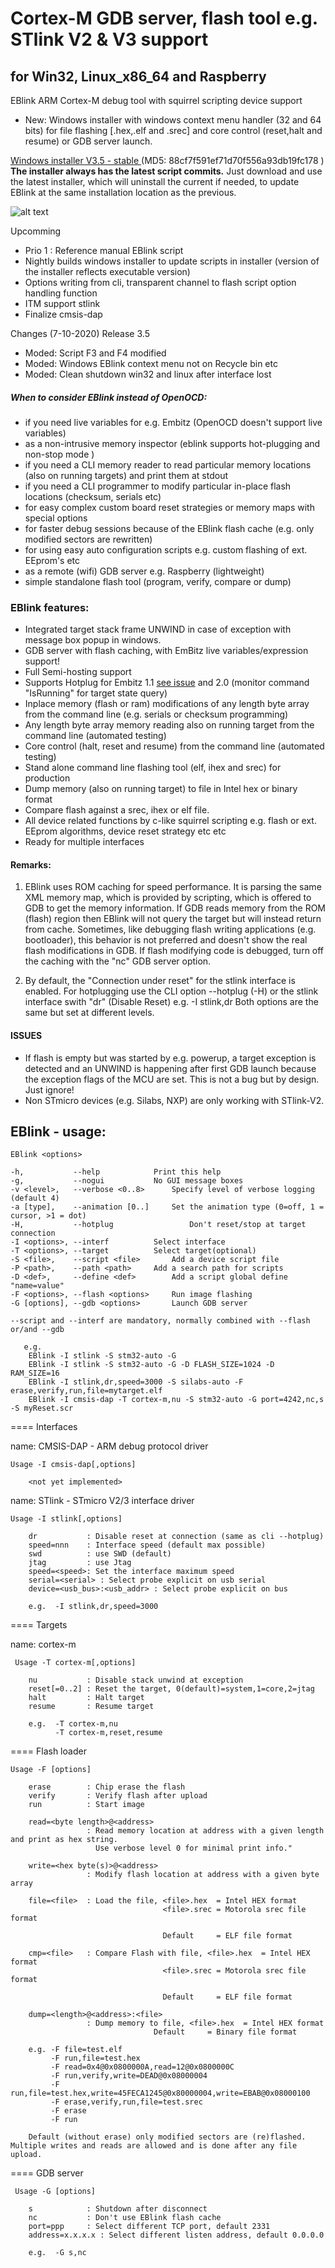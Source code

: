 # Cortex-M GDB server, flash tool e.g. STlink V2 & V3 support
## for Win32, Linux_x86_64 and Raspberry

EBlink ARM Cortex-M debug tool with squirrel scripting device support

 - New: Windows installer with windows context menu handler (32 and 64 bits) for file flashing [.hex,.elf and .srec] and core control (reset,halt and resume) or GDB server launch. 
 
 [ Windows installer V3.5 - stable ](https://www.embitz.org/EBlinkInstaller.zip)  (MD5: 88cf7f591ef71d70f556a93db19fc178 ) **The installer always has the latest script commits.** Just download and use the latest installer, which will uninstall the current if needed, to update EBlink at the same installation location as the previous.
 
 
![alt text](https://www.embitz.org/context2.png)  


Upcomming 
 - Prio 1 : Reference manual EBlink script
 - Nightly builds windows installer to update scripts in installer (version of the installer reflects executable version)
 - Options writing from cli, transparent channel to flash script option handling function
 - ITM support stlink 
 - Finalize cmsis-dap

Changes (7-10-2020) Release 3.5
- Moded: Script F3 and F4 modified
- Moded: Windows EBlink context menu not on Recycle bin etc
- Moded: Clean shutdown win32 and linux after interface lost

   
 ##### When to consider EBlink instead of OpenOCD:
- if you need live variables for e.g. Embitz (OpenOCD doesn't support live variables)
- as a non-intrusive memory inspector (eblink supports hot-plugging and non-stop mode )
- if you need a CLI memory reader to read particular memory locations (also on running targets) and print them at stdout
- if you need a CLI programmer to modify particular in-place flash locations (checksum, serials etc)
- for easy complex custom board reset strategies or memory maps with special options
- for faster debug sessions because of the EBlink flash cache (e.g. only modified sectors are rewritten)
- for using easy auto configuration scripts e.g. custom flashing of ext. EEprom's etc
- as a remote (wifi) GDB server e.g. Raspberry (lightweight)
- simple standalone flash tool (program, verify, compare or dump)
  
### EBlink features:
- Integrated target stack frame UNWIND in case of exception with message box popup in windows.
- GDB server with flash caching, with EmBitz live variables/expression support!
- Full Semi-hosting support
- Supports Hotplug for Embitz 1.1 [see issue](https://github.com/EmBitz/EBlink/issues/3#issue-518281157) and 2.0 (monitor command "IsRunning" for target state query)
- Inplace memory (flash or ram) modifications of any length byte array from the command line (e.g. serials or checksum programming)
- Any length byte array memory reading also on running target from the command line (automated testing)
- Core control (halt, reset and resume) from the command line (automated testing)
- Stand alone command line flashing tool (elf, ihex and srec)  for production
- Dump memory (also on running target) to file in Intel hex or binary format
- Compare flash against a srec, ihex or elf file.
- All device related functions by c-like squirrel scripting e.g. flash or ext. EEprom algorithms, device reset strategy etc etc 
- Ready for multiple interfaces

#### Remarks:

1) EBlink uses ROM caching for speed performance. It is parsing the same XML memory map, which is provided by scripting, which is offered to GDB to get the memory information. If GDB reads memory from the ROM (flash) region then EBlink will not query the target but will instead return from cache. Sometimes, like debugging flash writing applications (e.g. bootloader), this behavior is not preferred and doesn't show the real flash modifications in GDB. If flash modifying code is debugged, turn off the caching with the "nc" GDB server option.

2) By default, the "Connection under reset" for the stlink interface is enabled. For hotplugging use the CLI option --hotplug (-H) or the stlink interface swith "dr" (Disable Reset) e.g. -I stlink,dr  Both options are the same but set at different levels.


#### ISSUES
- If flash is empty but was started by e.g. powerup, a target exception is detected and an UNWIND is happening after first GDB launch because the exception flags of the MCU are set. This is not a bug but by design. Just ignore!
- Non STmicro devices (e.g. Silabs, NXP) are only working with STlink-V2.

## EBlink - usage:

	EBlink <options>

	-h,           --help			Print this help
	-g,           --nogui			No GUI message boxes
	-v <level>,   --verbose <0..8>		Specify level of verbose logging (default 4)
	-a [type],    --animation [0..]		Set the animation type (0=off, 1 = cursor, >1 = dot)
	-H,           --hotplug                 Don't reset/stop at target connection
	-I <options>, --interf			Select interface
	-T <options>, --target			Select target(optional)
	-S <file>,    --script <file>		Add a device script file
	-P <path>,    --path <path>		Add a search path for scripts
	-D <def>,     --define <def>		Add a script global define "name=value"
	-F <options>, --flash <options>		Run image flashing
	-G [options], --gdb <options>		Launch GDB server
	
	--script and --interf are mandatory, normally combined with --flash or/and --gdb

       e.g.
        EBlink -I stlink -S stm32-auto -G
        EBlink -I stlink -S stm32-auto -G -D FLASH_SIZE=1024 -D RAM_SIZE=16
        EBlink -I stlink,dr,speed=3000 -S silabs-auto -F erase,verify,run,file=mytarget.elf
        EBlink -I cmsis-dap -T cortex-m,nu -S stm32-auto -G port=4242,nc,s -S myReset.scr


==== Interfaces


name: CMSIS-DAP - ARM debug protocol driver 
	
	Usage -I cmsis-dap[,options]

        <not yet implemented>


name: STlink - STmicro V2/3 interface driver 
	
	Usage -I stlink[,options]

        dr           : Disable reset at connection (same as cli --hotplug)
        speed=nnn    : Interface speed (default max possible)
        swd          : use SWD (default)
        jtag         : use Jtag
        speed=<speed>: Set the interface maximum speed
        serial=<serial> : Select probe explicit on usb serial
        device=<usb_bus>:<usb_addr> : Select probe explicit on bus

        e.g.  -I stlink,dr,speed=3000

==== Targets


name: cortex-m
     
     Usage -T cortex-m[,options]

        nu           : Disable stack unwind at exception
        reset[=0..2] : Reset the target, 0(default)=system,1=core,2=jtag
        halt         : Halt target
        resume       : Resume target
	
        e.g.  -T cortex-m,nu
              -T cortex-m,reset,resume

==== Flash loader
	
	Usage -F [options]

        erase        : Chip erase the flash
        verify       : Verify flash after upload
        run          : Start image
		
        read=<byte length>@<address>
                     : Read memory location at address with a given length and print as hex string.
					   Use verbose level 0 for minimal print info."
		
        write=<hex byte(s)>@<address>
                     : Modify flash location at address with a given byte array
					 
        file=<file>  : Load the file, <file>.hex  = Intel HEX format
                                      <file>.srec = Motorola srec file format

                                      Default     = ELF file format
									  
        cmp=<file>   : Compare Flash with file, <file>.hex  = Intel HEX format
                                      <file>.srec = Motorola srec file format

                                      Default     = ELF file format		

        dump=<length>@<address>:<file> 
                     : Dump memory to file, <file>.hex  = Intel HEX format
		                            Default     = Binary file format									  

        e.g. -F file=test.elf
             -F run,file=test.hex		
             -F read=0x4@0x0800000A,read=12@0x0800000C			 
             -F run,verify,write=DEAD@0x08000004
             -F run,file=test.hex,write=45FECA1245@0x80000004,write=EBAB@0x08000100
             -F erase,verify,run,file=test.srec
             -F erase
             -F run			 

        Default (without erase) only modified sectors are (re)flashed.
	Multiple writes and reads are allowed and is done after any file upload.


==== GDB server
     
     Usage -G [options]

        s            : Shutdown after disconnect
        nc           : Don't use EBlink flash cache
        port=ppp     : Select different TCP port, default 2331
        address=x.x.x.x : Select different listen address, default 0.0.0.0

        e.g.  -G s,nc
